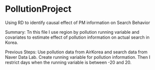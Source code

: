 # PollutionProject
Using RD to identify causal effect of PM information on Search Behavior

Summary: Tn this file I use region by pollution running variable and covariates to estimate effect of pollution information on actual search in Korea.

Previous Steps: Use pollution data from AirKorea and search data from Naver Data Lab. Create running variable for pollution information. Then I restrict days when the running variable is between -20 and 20. 
